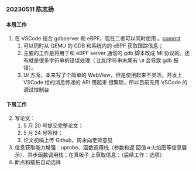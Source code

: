 ### 20230511 陈志扬

#### 本周工作

1. 在 VSCode 结合 gdbserver 和 eBPF。现在二者可以同时使用
   。[commit](https://github.com/chenzhiy2001/code-debug/commit/47252f5c2f61596e99d97615431f2237fd2b748a)
   1. 可以同时从 QEMU 的 GDB 和系统内的 eBPF 获取跟踪信息；
   2. 主要的工作是将用于和 eBPF server 通信的 gdb 脚本改成 MI 协议的。还有就是很多字符串的错误处理（
      比如字符串末尾有 `\0` 会导致 gdb 报错）。
   3. UI 方面，本来写了个简单的 WebView，但是使用起来不灵活，开发上 VSCode 给的消息传递的 API 用起来
      很繁琐，所以目前先用 VSCode 的调试控制台

#### 下周工作

2. 写论文：
   1. 5 月 20 号提交完整论文；
   2. 5 月 24 号答辩；
   3. 论文初稿上传 Github，周末向老师意见
3. 信息获取能力增强：uprobe、函数调用栈（参数和返 回值=>火焰图等信息展示）、异步函数调用栈；在真板子
   上获取信息；（后续工作：选项）
4. 断点和插桩自动选择
